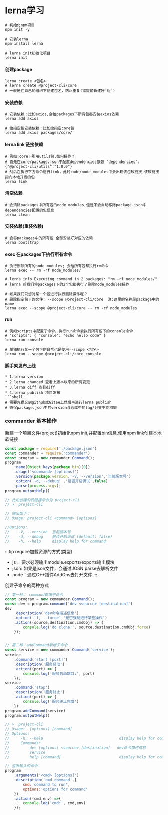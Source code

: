 # lerna学习

```shell
# 初始化npm项目
npm init -y

# 安装lerna
npm install lerna

# lerna init初始化项目
lerna init
```

#### 创建package
```shell
lerna create <包名>
# lerna create @project-cli/core 
# 一般是在自己的组织下创建包名，防止重复(需提前新建好`组`)
```
#### 安装依赖
```shell
# 安装依赖：比如axios,会给packages下所有包都安装axios依赖
lerna add axios

# 给指定包安装依赖：比如给指定core包
lerna add axios packages/core/
```

#### lerna link 链接依赖
```shell
# 例如:core下引用utils包,如何操作？
# 首先在core/package.json中配置dependencies依赖 "dependencies": {"@project-cli/utils":"1.0.0"}
# 然后在执行下方命令进行link，此时code/node_modules中会出现该包软链接,该软链接指向本地开发的包
lerna link
```

#### 清空依赖
```shell
# 会清除packages中所有包的node_modules,但是不会自动移除package.json中dependencies配置的包信息
lerna clean
```
#### 安装依赖(重装依赖)
```shell
# 会将packages中的所有包 全部安装好对应的依赖
lerna bootstrap
```

#### exec 在packages下执行所有命令
```shell
# 执行删除所有的node_modules; 会给所有包都执行rm命令
lerna exec -- rm -rf node_modules/

# lerna info Executing command in 2 packages: "rm -rf node_modules/"
# lerna 帮我们将packages下的2个包都执行了删除node_modules操作

# 如果我们只想对某一个包进行执行删除操作呢？
# 删除指定包下的文件: --scope @project-cli/core  注:这里的名称是package中的name
lerna exec --scope @project-cli/core -- rm -rf node_modules
```

#### run
```shell
# 例如scripts中配置了命令，执行run命令会执行所有包下的console命令
# "scripts": { "console": "echo hello code" }
lerna run console

# 单独执行某一个包下的命令也是使用--scope <包名>
lerna run --scope @project-cli/core console
```


#### 脚手架发布上线
```
* 1.lerna version 
* 2.lerna changed 查看上版本以来的所有变更
* 3.lerna diff 查看diff
* 4.lerna publish 项目发布
```shell
# 需要先提交到github或Gitee上然后再进行lerna publish
# 确保package.json中的version与仓库中的tag/分支不能相同
```


### commander 基本操作
新建一个项目文件(project)初始化npm init,并配置bin信息,使用npm link创建本地软链接
```js
const package = require('./package.json')
const commander = require('commander')
const program = new commander.Command();
program
    .name(Object.keys(package.bin)[0])
    .usage('<command> [options]')
    .version(package.version,'-V, --version','当前版本号')
    .option('-d, --debug' ,'是否开启调试',false)
    .parse(process.argv);
program.outputHelp()

// 比如创建的软链接命令为 project-cli
// >  project-cli

// 输出如下：
// Usage: project-cli <command> [options]

//Options:
//    -V, --version  当前版本号
//    -d, --debug    是否开启调试 (default: false)
//    -h, --help     display help for command
```


:::tip require加载资源的方式(类型)
* js： 要求必须输出module.exports/exports输出模块
* json: 如果是json文件，会通过JOSN.parse去解析文件
* node：通过C++插件AddOns去打开文件
:::

创建子命令的两种方式
```js
// 第一种： command新增子命令
const program = new commander.Command();
const dev = program.command('dev <source> [destination]')
dev
    .description('dev命令描述信息')
    .option('-f, --force','是否强制进行某些操作')
    .action((source,destination,cmdObj) => {
        console.log('do clone:', source,destination,cmdObj.force)
    });


// 第二种：addCommand新增子命令
const service = new commander.Command('service');
service
    .command('start [port]')
    .description('服务启动')
    .action((port) => {
        console.log('服务启动端口:', port)
    });
service
    .command('stop')
    .description('服务终止')
    .action((port) => {
        console.log('服务终止完成')
    })
program.addCommand(service)
program.outputHelp()

// >  project-cli
// Usage:  [options] [command]
// Options:
//     -h, --help                                  display help for command
//     Commands:
//         dev [options] <source> [destination]   dev命令描述信息
//         service
//         help [command]                          display help for command
```
```js
// 监听输入的命令
program
    .arguments('<cmd> [options]')
    .description('cmd command',{
        cmd:'command to run',
        options:'options for command'
    })
    .action((cmd,env) =>{
        console.log('cmd:', cmd,env)
    });
```

